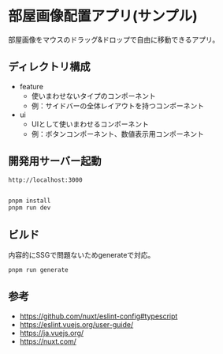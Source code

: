 # 部屋画像配置アプリ(サンプル)

部屋画像をマウスのドラッグ&ドロップで自由に移動できるアプリ。

## ディレクトリ構成

- feature
  - 使いまわせないタイプのコンポーネント
  - 例：サイドバーの全体レイアウトを持つコンポーネント
- ui
  - UIとして使いまわせるコンポーネント
  - 例：ボタンコンポーネント、数値表示用コンポーネント

## 開発用サーバー起動

 `http://localhost:3000`

```bash

pnpm install
pnpm run dev

```

## ビルド

内容的にSSGで問題ないためgenerateで対応。

```bash
pnpm run generate
```

## 参考

- https://github.com/nuxt/eslint-config#typescript
- https://eslint.vuejs.org/user-guide/
- https://ja.vuejs.org/
- https://nuxt.com/
